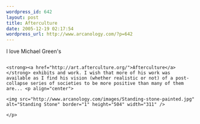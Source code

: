 ```yaml
--- 
wordpress_id: 642
layout: post
title: Afterculture
date: 2005-12-19 02:17:54
wordpress_url: http://www.arcanology.com/?p=642
---
```

I love Michael Green's 
                                                                                                                                                                                                                                                                                                                                                                                                                                                                                                                                                                                                                                                                                                                                                                                
                                                                                                                                                                                                                                                                                                                                                                                                                                                                                                                                                                                                                                                                                                                                                                                <strong><a href="http://art.afterculture.org/">Afterculture</a></strong> exhibits and work. I wish that more of his work was available as I find his vision (whether realistic or not) of a post-collapse series of societies to be more positive than many of them are... <p align="center">
                                                                                                                                                                                                                                                                                                                                                                                                                                                                                                                                                                                                                                                                                                                                                                                  <img src="http://www.arcanology.com/images/Standing-stone-painted.jpg" alt="Standing Stone" border="1" height="504" width="311" />
                                                                                                                                                                                                                                                                                                                                                                                                                                                                                                                                                                                                                                                                                                                                                                                </p>